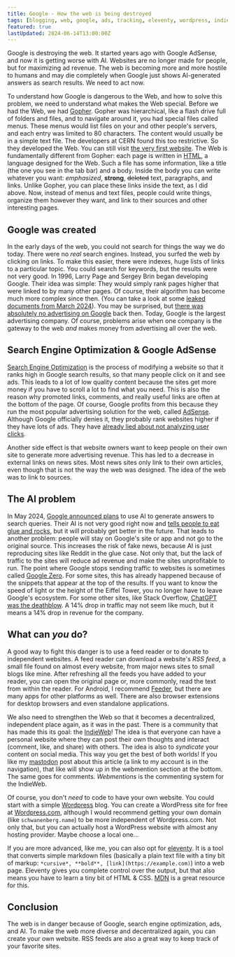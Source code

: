```yaml
---
title: Google - How the web is being destroyed
tags: [blogging, web, google, ads, tracking, eleventy, wordpress, indieweb]
featured: true
lastUpdated: 2024-06-14T13:00:00Z
---
```


Google is destroying the web. It started years ago with Google AdSense, and now it is getting worse with AI. Websites are no longer made for people, but for maximizing ad revenue. The web is becoming more and more hostile to humans and may die completely when Google just shows AI-generated answers as search results. We need to act now.

To understand how Google is dangerous to the Web, and how to solve this problem, we need to understand what makes the Web special. Before we had the Web, we had [Gopher](https://en.wikipedia.org/wiki/Gopher_(protocol)). Gopher was hierarchical, like a flash drive full of folders and files, and to navigate around it, you had special files called menus. These menus would list files on your and other people's servers, and each entry was limited to 80 characters. The content would usually be in a simple text file. The developers at CERN found this too restrictive. So they developed the Web. You can still visit [the very first website](https://info.cern.ch/hypertext/WWW/TheProject.html). The Web is fundamentally different from Gopher: each page is written in [HTML](https://en.wikipedia.org/wiki/HTML), a language designed for the Web. Such a file has some information, like a title (the one you see in the tab bar) and a body. Inside the body you can write whatever you want: *emphasized*, **strong**, ~~deleted~~ text, paragraphs, and links. Unlike Gopher, you can place these links inside the text, as I did above. Now, instead of menus and text files, people could write things, organize them however they want, and link to their sources and other interesting pages.

## Google was created

In the early days of the web, you could not search for things the way we do today. There were no *real* search engines. Instead, you surfed the web by clicking on links. To make this easier, there were indexes, huge lists of links to a particular topic. You could search for keywords, but the results were not very good. In 1996, Larry Page and Sergey Brin began developing Google. Their idea was simple: They would simply rank pages higher that were linked to by many other pages. Of course, their algorithm has become much more complex since then. (You can take a look at some [leaked documents from March 2024](https://github.com/yoshi-code-bot/elixir-google-api/commit/d7a637f4391b2174a2cf43ee11e6577a204a161e)). You may be surprised, but [there was absolutely no advertising on Google](https://www.theguardian.com/technology/2013/oct/24/google-breaks-promise-banner-ads-search-results) back then. Today, Google is the largest advertising company. Of course, problems arise when one company is the gateway to the web *and* makes money from advertising all over the web.

## Search Engine Optimization & Google AdSense
[Search Engine Optimization](https://en.wikipedia.org/wiki/Search_engine_optimization) is the process of modifying a website so that it ranks high in Google search results, so that many people click on it and see ads. This leads to a lot of low quality content because the sites get more money if you have to scroll a lot to find what you need. This is also the reason why promoted links, comments, and really useful links are often at the bottom of the page. Of course, Google profits from this because they run the most popular advertising solution for the web, called [AdSense](https://en.wikipedia.org/wiki/Adsense). Although Google officially denies it, they probably rank websites higher if they have lots of ads. They have [already lied about not analyzing user clicks](https://www.theverge.com/2024/5/31/24167119/google-search-algorithm-documents-leak-seo-chrome-clicks).

Another side effect is that website owners want to keep people on their own site to generate more advertising revenue. This has led to a decrease in external links on news sites. Most news sites only link to their own articles, even though that is not the way the web was designed. The idea of the web was to link to sources.

## The AI problem
In May 2024, [Google announced plans](https://blog.google/products/search/generative-ai-search/) to use AI to generate answers to search queries. Their AI is not very good right now and [tells people to eat glue and rocks](https://www.bbc.com/news/articles/cd11gzejgz4o), but it will probably get better in the future. That leads to another problem: people will stay on Google's site or app and not go to the original source. This increases the risk of fake news, because AI is just reproducing sites like Reddit in the glue case. Not only that, but the lack of traffic to the sites will reduce ad revenue and make the sites unprofitable to run. The point where Google stops sending traffic to websites is sometimes called [Google Zero](https://www.theverge.com/24167865/google-zero-search-crash-housefresh-ai-overviews-traffic-data-audience). For some sites, this has already happened because of the snippets that appear at the top of the results. If you want to know the speed of light or the height of the Eiffel Tower, you no longer have to leave Google's ecosystem. For some other sites, like Stack Overflow, [ChatGPT was the deathblow](https://www.similarweb.com/blog/insights/ai-news/stack-overflow-chatgpt/). A 14% drop in traffic may not seem like much, but it means a 14% drop in revenue for the company.

## What can *you* do?
A good way to fight this danger is to use a feed reader or to donate to independent websites. A feed reader can download a website's *RSS feed*, a small file found on almost every website, from major news sites to small blogs like mine. After refreshing all the feeds you have added to your reader, you can open the original page or, more commonly, read the text from within the reader. For Android, I recommend [Feeder](https://github.com/spacecowboy/Feeder), but there are many apps for other platforms as well. There are also browser extensions for desktop browsers and even standalone applications.

We also need to strengthen the Web so that it becomes a decentralized, independent place again, as it was in the past. There is a community that has made this its goal: the [IndieWeb](https://indieweb.org/IndieWeb)! The idea is that everyone can have a personal website where they can post their own thoughts and interact (comment, like, and share) with others. The idea is also to *syndicate* your content on social media. This way you get the best of both worlds! If you like my [mastodon](https://joinmastodon.org/) post about this article (a link to my account is in the navigation), that like will show up in the webmention section at the bottom. The same goes for comments. *Webmentions* is the commenting system for the IndieWeb.

Of course, you don't *need* to code to have your own website. You could start with a simple [Wordpress](https://wordpress.org/) blog. You can create a WordPress site for free at [Wordpress.com](https://wordpress.com), although I would recommend getting your own domain (like `schwanenberg.name`) to be more independent of Wordpress.com. Not only that, but you can actually host a WordPress website with almost any hosting provider. Maybe choose a local one...

If you are more advanced, like me, you can also opt for [eleventy](https://11ty.dev/). It is a tool that converts simple markdown files (basically a plain text file with a tiny bit of markup: `*cursive*, **bold**, [link](https://example.com)`) into a web page. Eleventy gives you complete control over the output, but that also means you have to learn a tiny bit of HTML & CSS. [MDN](https://developers.mozialla.com/) is a great resource for this.

## Conclusion

The web is in danger because of Google, search engine optimization, ads, and AI. To make the web more diverse and decentralized again, you can create your own website. RSS feeds are also a great way to keep track of your favorite sites.
